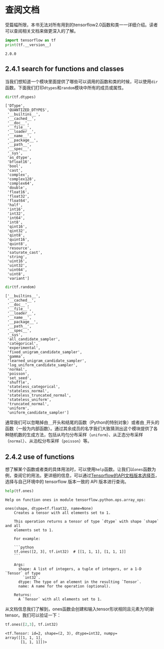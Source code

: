 
# 查阅文档

受篇幅所限，本书无法对所有用到的tensorflow2.0函数和类一一详细介绍。读者可以查阅相关文档来做更深入的了解。


```python
import tensorflow as tf
print(tf.__version__)
```

    2.0.0
    

## 2.4.1 search for functions and classes

当我们想知道一个模块里面提供了哪些可以调用的函数和类的时候，可以使用`dir`函数。下面我们打印`dtypes`和`random`模块中所有的成员或属性。


```python
dir(tf.dtypes)
```




    ['DType',
     'QUANTIZED_DTYPES',
     '__builtins__',
     '__cached__',
     '__doc__',
     '__file__',
     '__loader__',
     '__name__',
     '__package__',
     '__path__',
     '__spec__',
     '_sys',
     'as_dtype',
     'bfloat16',
     'bool',
     'cast',
     'complex',
     'complex128',
     'complex64',
     'double',
     'float16',
     'float32',
     'float64',
     'half',
     'int16',
     'int32',
     'int64',
     'int8',
     'qint16',
     'qint32',
     'qint8',
     'quint16',
     'quint8',
     'resource',
     'saturate_cast',
     'string',
     'uint16',
     'uint32',
     'uint64',
     'uint8',
     'variant']




```python
dir(tf.random)
```




    ['__builtins__',
     '__cached__',
     '__doc__',
     '__file__',
     '__loader__',
     '__name__',
     '__package__',
     '__path__',
     '__spec__',
     '_sys',
     'all_candidate_sampler',
     'categorical',
     'experimental',
     'fixed_unigram_candidate_sampler',
     'gamma',
     'learned_unigram_candidate_sampler',
     'log_uniform_candidate_sampler',
     'normal',
     'poisson',
     'set_seed',
     'shuffle',
     'stateless_categorical',
     'stateless_normal',
     'stateless_truncated_normal',
     'stateless_uniform',
     'truncated_normal',
     'uniform',
     'uniform_candidate_sampler']



通常我们可以忽略掉由`__`开头和结尾的函数（Python的特别对象）或者由`_`开头的函数（一般为内部函数）。通过其余成员的名字我们大致猜测出这个模块提供了各种随机数的生成方法，包括从均匀分布采样（`uniform`）、从正态分布采样（`normal`）、从泊松分布采样（`poisson`）等。

## 2.4.2 use of functions

想了解某个函数或者类的具体用法时，可以使用`help`函数。让我们以`ones`函数为例，查阅它的用法。更详细的信息，可以通过[Tensorflow的API文档版本选择页](https://www.tensorflow.org/versions)，选择与自己环境中的 tensorflow 版本一致的 API 版本进行查询。


```python
help(tf.ones)
```

    Help on function ones in module tensorflow.python.ops.array_ops:
    
    ones(shape, dtype=tf.float32, name=None)
        Creates a tensor with all elements set to 1.
        
        This operation returns a tensor of type `dtype` with shape `shape` and all
        elements set to 1.
        
        For example:
        
        ```python
        tf.ones([2, 3], tf.int32)  # [[1, 1, 1], [1, 1, 1]]
        ```
        
        Args:
          shape: A list of integers, a tuple of integers, or a 1-D `Tensor` of type
            `int32`.
          dtype: The type of an element in the resulting `Tensor`.
          name: A name for the operation (optional).
        
        Returns:
          A `Tensor` with all elements set to 1.
    
    

从文档信息我们了解到，ones函数会创建和输入tensor形状相同且元素为1的新tensor。我们可以验证一下：


```python
tf.ones([2,3], tf.int32)
```




    <tf.Tensor: id=2, shape=(2, 3), dtype=int32, numpy=
    array([[1, 1, 1],
           [1, 1, 1]])>


